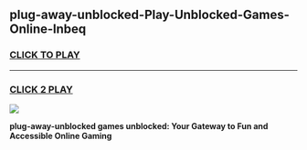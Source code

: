 
## plug-away-unblocked-Play-Unblocked-Games-Online-lnbeq
<h3>
<a href="https://premium76.site?title=plug-away-unblocked&ref=25A">CLICK TO PLAY</a></h3>
<hr>

<h3>
<a href="https://premium76.site?title=plug-away-unblocked&ref=25A">CLICK 2 PLAY</a>
  
</h3>

<a href="https://premium76.site?title=plug-away-unblocked&ref=25A"><img src="https://clearcache.store/games.png"></a>


**plug-away-unblocked games unblocked: Your Gateway to Fun and Accessible Online Gaming**
